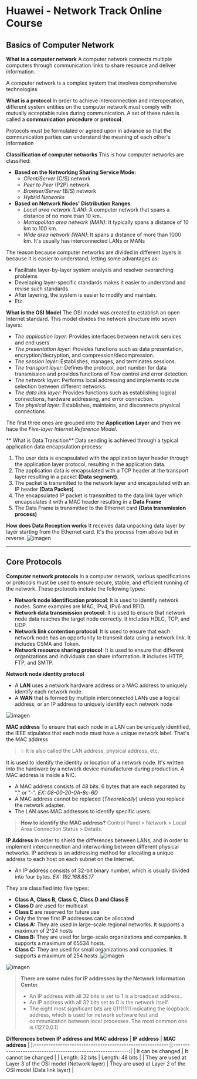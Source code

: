 # Huawei - Network Track Online Course

## Basics of Computer Network

**What is a computer network**
A computer network connects multiple computers through communication links to share resource and deliver information.

A computer network is a complex system that involves comprehensive technologies

**What is a protocol**
In order to achieve interconnection and interoperation, different system entities on the computer network must comply with mutually acceptable rules during communication. A set of these rules is called a **communication procedure** or **protocol**.

Protocols must be formulated or agreed upon in advance so that the communication parties can understand the meaning of each other's information

**Classification of computer networks**
This is how computer networks are classified:
- **Based on the Networking Sharing Service Mode:**
	- *Client/Server* (C/S) network
	- *Peer to Peer* (P2P) network
	- *Browser/Server* (B/S) network
	- *Hybrid Networks*
- **Based on Network Nodes' Distribution Ranges**
	- *Local area network (LAN)*: A computer network that spans a distance of no more than 10 km.
	- *Metropolitan area network (MAN)*: It typically spans a distance of 10 km to 100 km.
	- *Wide area network (WAN)*: It spans a distance of more than 1000 km. It's usually has interconnected LANs or MANs

The reason because computer networks are divided in different layers is because it is easier to understand, letting some advantages as:
- Facilitate layer-by-layer system analysis and resolver overarching problems
- Developing layer-specific standards makes it easier to understand and revise such standards.
- After layering, the system is easier to modify and maintain.
- Etc.

**What is the OSI Model**
The OSI model was created to establish an open Internet standard. This model divides the network structure into seven layers:
- *The application layer:* Provides interfaces between network services and end users
- *The presentation layer:* Provides functions such as data presentation, encryption/decryption, and compression/decompression.
- *The session layer:* Establishes, manages, and terminates sessions.
- *The transport layer:* Defines the protocol, port number for data transmission and provides functions of flow control and error detection.
- *The network layer:* Performs local addressing and implements route selection between different networks.
- *The data link layer:* Provides functions such as establishing logical connections, hardware addressing, and error connection.
- *The physical layer:* Establishes, maintains, and disconnects physical connections

The first three ones are grouped into the **Application Layer** and then we hace the *Five-layer Internet Reference Model*.

** What is Data Transition**
Data sending is achieved through a typical application data encapsulation process:
1. The user data is encapsulated with the application layer header through the application layer protocol, resulting in the application data.
2. The application data is encapsulated with a TCP header at the transport layer resulting in a packet **(Data segment)**.
3. The packet is transmitted to the network layer and encapsulated with an IP header **(Data Packet(**.
4. The encapsulated IP packet is transmitted to the data link layer which encapsulates it with a MAC header resulting in a **Data Frame** 
5. The Data Frame is transmitted to the Ethernet card **(Data transmission process)**

**How does Data Reception works**
It receives data unpacking data layer by layer starting from the Ethernet card. It's the process from above but in reverse.
![imagen](https://github.com/my-projects-seb0927/Huawei-Network_Track_Online_Course/assets/83418390/eb867ec2-233e-48d3-a53e-b4c3e4c3754b)


****
## Core Protocols
**Computer network protocols**
In a computer network, various specifications or protocols must be used to ensure secure, stable, and efficient running of the network. These protocols include the following types:

- **Network node identification protocol**: It is used to identify network nodes. Some examples are MAC, IPv4, IPv6 and RFID.
- **Network data transmission protocol**: It is used to ensure that network node data reaches the target node correctly. It includes HDLC, TCP, and UDP.
- **Network link contention protocol**: It is used to ensure that each network node has an opportunity to transmit data using a network link. It includes CSMA and Token.
- **Network resource sharing protocol**: It is used to ensure that different organizations and individuals can share information. It includes HTTP, FTP, and SMTP.

**Network node identity protocol**
- A **LAN** uses a network hardware address or a MAC address to uniquely identify each network node.
- A **WAN** that is formed by multiple interconnected LANs use a logical address, or an IP address to uniquely identify each network node

![imagen](https://github.com/my-projects-seb0927/Huawei-Network_Track_Online_Course/assets/83418390/8205de86-c3ca-4f9f-9ab6-6c896d825543)


**MAC address**
To ensure that each node in a LAN can be uniquely identified, the IEEE stipulates that each node must have a unique network label. That's the MAC address
> 💡 It is also called the LAN address, physical address, etc.

It is used to identify the identity or location of a network node. It's written into the hardware by a network device manufacturer during production. A MAC address is inside a NIC.

- A MAC address consists of 48 bits. 6 bytes that are each separated by "." or "-". *EX: 08-00-20-0A-8c-6D*
- A MAC address cannot be replaced (*Theoretically*) unless you replace the network adapter.
- The LAN uses MAC addresses to identify specific users.

> **How to identify the MAC address?**
> Control Panel > Network > Local Area Connection Status > Details.

**IP Address**
In order to shield the differences between LANs, and in order to implement interconnection and interworking between different physical networks. IP address is an addressing method for allocating a unique address to each host on each subnet on the Internet.

- An IP address consists of 32-bit binary number, which is usually divided into four bytes. *EX: 192.168.85.17*

They are classified into five types:
- **Class A, Class B, Class C, Class D and Class E**
- **Class D** are used for multicast
- **Class E** are reserved for future use
- Only the three first IP addresses can be allocated
- **Class A:** They are used in large-scale regional networks. It supports a maximum of 2^24 hosts
- **Class B:** They are used for large-scale organizations and companies. It supports a maximum of 65534 hosts.
- **Class C:**  They are used for small organizations and  companies. It supports a maximum of 254 hosts.
![imagen](https://github.com/my-projects-seb0927/Huawei-Network_Track_Online_Course/assets/83418390/49dfbaca-78ec-4c48-aff1-a2a709d83ec4)

![imagen](https://github.com/my-projects-seb0927/Huawei-Network_Track_Online_Course/assets/83418390/9a7ac743-ef88-4428-8d29-6e1d4a09981b)



> **There are some rules for IP addresses by the Network Information Center**
> - An IP address with all 32 bits is set to 1 is a broadcast address..
> - An IP address with all 32 bits set to 0 is the network itself.
> - The eight most significant bits are 01111111 indicating the loopback address, which is used for network software test and communication between local processes. The most common one is (127.0.0.1)

**Differences betwen IP address and MAC address**
|                       **IP address**                      |                       **MAC address**                       |
|:---------------------------------------------------------:|:-----------------------------------------------------------:|
|                     It can be changed                     |                     It cannot be changed                    |
|                      Length: 32 bits                      |                       Length: 48 bits                       |
| They are used at Layer 3 of the OSI model (Network layer) | They are used at Layer 2 of the OSI model (Data link layer) |








